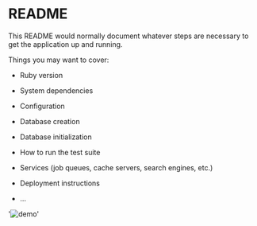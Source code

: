 # README

This README would normally document whatever steps are necessary to get the
application up and running.

Things you may want to cover:

* Ruby version

* System dependencies

* Configuration

* Database creation

* Database initialization

* How to run the test suite

* Services (job queues, cache servers, search engines, etc.)

* Deployment instructions

* ...

	
'![demo](https://github.com/osyun0101/first_app/tree/master/first_app.wiki/gif/sample.gif)' 